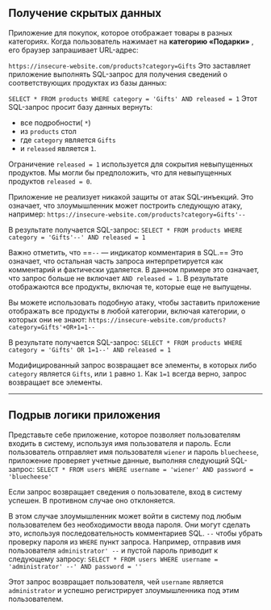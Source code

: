 ## Получение скрытых данных

Приложение для покупок, которое отображает товары в разных категориях. Когда пользователь нажимает на **категорию «Подарки»** , его браузер запрашивает URL-адрес:

`https://insecure-website.com/products?category=Gifts`
Это заставляет приложение выполнять SQL-запрос для получения сведений о соответствующих продуктах из базы данных:

`SELECT * FROM products WHERE category = 'Gifts' AND released = 1`
Этот SQL-запрос просит базу данных вернуть:
- все подробности( `*`)
- из `products` стол
- где `category` является `Gifts`
- и `released` является `1`.

Ограничение `released = 1` используется для сокрытия невыпущенных продуктов. Мы могли бы предположить, что для невыпущенных продуктов `released = 0`.

Приложение не реализует никакой защиты от атак SQL-инъекций. Это означает, что злоумышленник может построить следующую атаку, например:
`https://insecure-website.com/products?category=Gifts'--`

В результате получается SQL-запрос:
`SELECT * FROM products WHERE category = 'Gifts'--' AND released = 1`

Важно отметить, что ==`--` — индикатор комментария в SQL.== Это означает, что остальная часть запроса интерпретируется как комментарий и фактически удаляется. В данном примере это означает, что запрос больше не включает `AND released = 1`. В результате отображаются все продукты, включая те, которые еще не выпущены.

Вы можете использовать подобную атаку, чтобы заставить приложение отображать все продукты в любой категории, включая категории, о которых они не знают:
`https://insecure-website.com/products?category=Gifts'+OR+1=1--`

В результате получается SQL-запрос:
`SELECT * FROM products WHERE category = 'Gifts' OR 1=1--' AND released = 1`

Модифицированный запрос возвращает все элементы, в которых либо `category` является `Gifts`, или `1` равно `1`. Как `1=1` всегда верно, запрос возвращает все элементы.

-----

## Подрыв логики приложения

Представьте себе приложение, которое позволяет пользователям входить в систему, используя имя пользователя и пароль. Если пользователь отправляет имя пользователя `wiener` и пароль `bluecheese`, приложение проверяет учетные данные, выполняя следующий SQL-запрос:
`SELECT * FROM users WHERE username = 'wiener' AND password = 'bluecheese'`

Если запрос возвращает сведения о пользователе, вход в систему успешен. В противном случае оно отклоняется.

В этом случае злоумышленник может войти в систему под любым пользователем без необходимости ввода пароля. Они могут сделать это, используя последовательность комментариев SQL. `--` чтобы убрать проверку пароля из `WHERE` пункт запроса. Например, отправив имя пользователя `administrator' --` и пустой пароль приводит к следующему запросу:
`SELECT * FROM users WHERE username = 'administrator' --' AND password = ''`

Этот запрос возвращает пользователя, чей `username` является `administrator` и успешно регистрирует злоумышленника под этим пользователем.